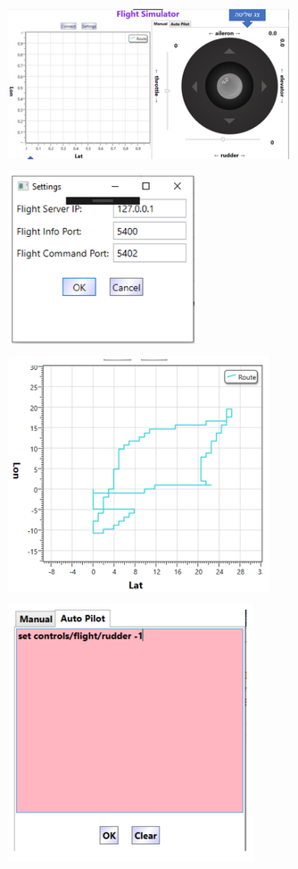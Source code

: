 ![alt text](https://github.com/fibushj/Flight-Simulator/blob/master/demonstration/Screenshot_5.png) <br> <br>
![alt text](https://github.com/fibushj/Flight-Simulator/blob/master/demonstration/Screenshot_6.png) <br> <br>
![alt text](https://github.com/fibushj/Flight-Simulator/blob/master/demonstration/Screenshot_7.png) <br> <br>
![alt text](https://github.com/fibushj/Flight-Simulator/blob/master/demonstration/Screenshot_8.png) <br> <br>
